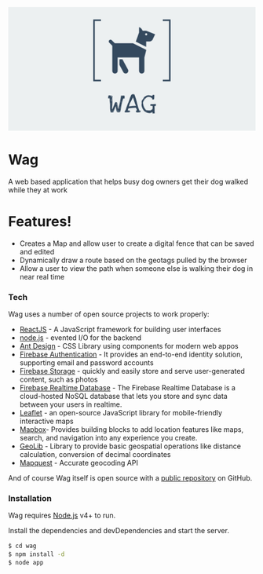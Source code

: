 ![image](images/bannerLogo.png)
# Wag

A web based application that helps busy dog owners get their dog walked while they at work

# Features!

- Creates a Map and allow user to create a digital fence that can be saved and edited
- Dynamically draw a route based on the geotags pulled by the browser
- Allow a user to view the path when someone else is walking their dog in near real time

### Tech

Wag uses a number of open source projects to work properly:

* [ReactJS] - A JavaScript framework for building user interfaces
* [node.js] - evented I/O for the backend
* [Ant Design] - CSS Library using components for modern web appos
* [Firebase Authentication] - It provides an end-to-end identity solution, supporting email and password accounts
* [Firebase Storage] -  quickly and easily store and serve user-generated content, such as photos
* [Firebase Realtime Database] - The Firebase Realtime Database is a cloud-hosted NoSQL database that lets you store and sync data between your users in realtime.
* [Leaflet] - an open-source JavaScript library for mobile-friendly interactive maps
* [Mapbox]- Provides building blocks to add location features like maps, search, and navigation into any experience you create.
* [GeoLib] - Library to provide basic geospatial operations like distance calculation, conversion of decimal coordinates 
* [Mapquest] - Accurate geocoding API 

And of course Wag itself is open source with a [public repository][Wag] on GitHub.

### Installation

Wag requires [Node.js](https://nodejs.org/) v4+ to run.

Install the dependencies and devDependencies and start the server.

```sh
$ cd wag
$ npm install -d
$ node app
```


[//]: # (These are reference links used in the body)


   [Wag]: <https://wag-app-d212c.firebaseapp.com>
   [git-repo-url]: <https://github.com/Sglavin85/Wag>
   [Firebase Storage]: <https://firebase.google.com/products/storage/?authuser=0>
   [Firebase Authentication]: <https://firebase.google.com/products/auth/?authuser=0>
   [Firebase Realtime Database]: <https://firebase.google.com/products/realtime-database/?authuser=0>
   [node.js]: <http://nodejs.org>
   [Ant Design]: <https://ant.design/>
   [Leaflet]: <https://leafletjs.com/>
   [Mapbox]: <https://www.mapbox.com/>
   [Geolib]: <https://www.npmjs.com/package/geolib>
   [ReactJS]: <https://reactjs.org/>
   [Mapquest]: <https://developer.mapquest.com/>
